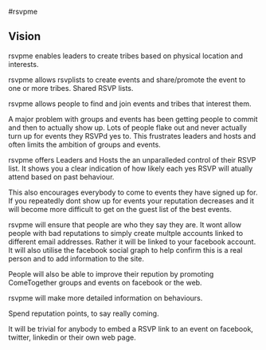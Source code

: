 #rsvpme

## Vision
rsvpme enables leaders to create tribes based on physical location and interests.

rsvpme allows rsvplists to create events and share/promote the event to one or more tribes. Shared RSVP lists.

rsvpme allows people to find and join events and tribes that interest them.

A major problem with groups and events has been getting people to commit and then to actually show up. Lots of people flake out and never actually turn up for events they RSVPd yes to. This frustrates leaders and hosts and often limits the ambition of groups and events.

rsvpme offers Leaders and Hosts the an unparalleded control of their RSVP list. It shows you a clear indication of how likely each yes RSVP will atually attend based on past behaviour.

This also encourages everybody to come to events they have signed up for. If you repeatedly dont show up for events your reputation decreases and it will become more difficult to get on the guest list of the best events.

rsvpme will ensure that people are who they say they are. It wont allow people with bad reputations to simply create multple accounts linked to different email addresses. Rather it will be linked to your facebook account. It will also utilise the facebook social graph to help confirm this is a real person and to add information to the site.

People will also be able to improve their repution by promoting ComeTogether groups and events on facebook or the web.

rsvpme will make more detailed information on behaviours.

Spend reputation points, to say really coming.

It will be trivial for anybody to embed a RSVP link to an event on facebook, twitter, linkedin or their own web page.